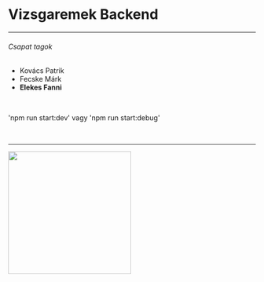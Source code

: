 <h1>Vizsgaremek Backend</h1>
<hr>
<h6>Csapat tagok</h6>
<ul>
    <li>Kovács Patrik</li>
    <li>Fecske Márk</li>
    <li><b>Elekes Fanni</b></li>
</ul><br>
<p>'npm run start:dev' vagy 'npm run start:debug'</p><br>
<hr>
<img src="https://i.pinimg.com/originals/8c/bc/50/8cbc5047a05302ad130bb0c37879d0b1.gif" height="250">

